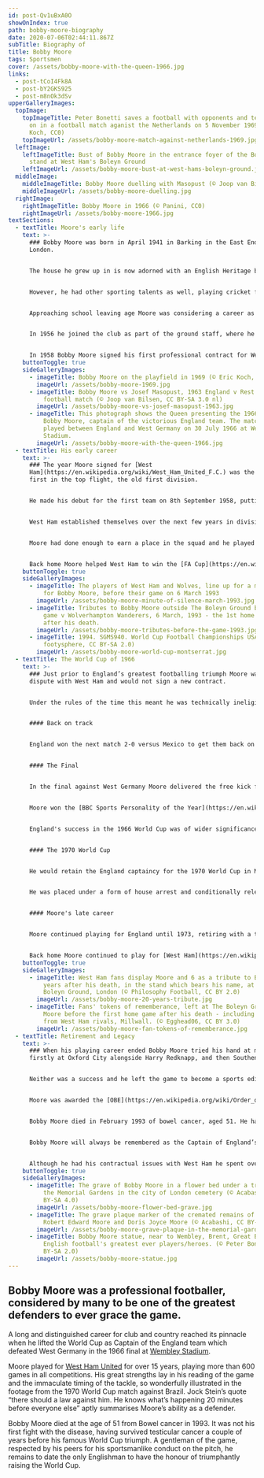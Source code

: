 ```yaml
---
id: post-Qv1uBxA0O
showOnIndex: true
path: bobby-moore-biography
date: 2020-07-06T02:44:11.867Z
subTitle: Biography of
title: Bobby Moore
tags: Sportsmen
cover: /assets/bobby-moore-with-the-queen-1966.jpg
links:
  - post-tCoI4Fk8A
  - post-bY2GKS925
  - post-m8nOk3dSv
upperGalleryImages:
  topImage:
    topImageTitle: Peter Bonetti saves a football with opponents and teammates look
      on in a football match aganist the Netherlands on 5 November 1969 (© Eric
      Koch, CC0)
    topImageUrl: /assets/bobby-moore-match-against-netherlands-1969.jpg
  leftImage:
    leftImageTitle: Bust of Bobby Moore in the entrance foyer of the Bobby Moore
      stand at West Ham's Boleyn Ground
    leftImageUrl: /assets/bobby-moore-bust-at-west-hams-boleyn-ground.jpg
  middleImage:
    middleImageTitle: Bobby Moore duelling with Masopust (© Joop van Bilsen, CC0)
    middleImageUrl: /assets/bobby-moore-duelling.jpg
  rightImage:
    rightImageTitle: Bobby Moore in 1966 (© Panini, CC0)
    rightImageUrl: /assets/bobby-moore-1966.jpg
textSections:
  - textTitle: Moore's early life
    text: >-
      ### Bobby Moore was born in April 1941 in Barking in the East End of
      London.


      The house he grew up in is now adorned with an English Heritage blue plaque, the first footballer to be commemorated in this way. Moore loved his football growing up and played the game while at Barking Primary School and at Tom Hood school in Leytonstone, as well as for the Leyton district youth sides.


      However, he had other sporting talents as well, playing cricket for an Essex school’s team. Also in this cricket side was [Geoff Hurst](https://en.wikipedia.org/wiki/Geoff_Hurst), scorer of the world cup final hat-trick in 1966. English football fans will be forever relieved both Moore and Hurst ultimately chose the football route for their careers.


      Approaching school leaving age Moore was considering a career as a draughtsman when he was asked to attend coaching lessons at [West Ham](https://en.wikipedia.org/wiki/West_Ham_United_F.C.). He did not make a huge impression initially but he had an ethos to work hard on his game and to improve.


      In 1956 he joined the club as part of the ground staff, where he carried on receiving coaching and playing matches as part of the youth set-up. Senior players were heavily involved in coaching the younger players at the ‘academy’ and Moore was taken under the wing of [Malcolm Allison](https://en.wikipedia.org/wiki/Malcolm_Allison).


      In 1958 Bobby Moore signed his first professional contract for West Ham. Another influence on the young Moore was Ron Greenwood who was looking after the England Youth set up. Greenwood would later become manager at West Ham in 1961.
    buttonToggle: true
    sideGalleryImages:
      - imageTitle: Bobby Moore on the playfield in 1969 (© Eric Koch, CC BY-SA 3.0 nl)
        imageUrl: /assets/bobby-moore-1969.jpg
      - imageTitle: Bobby Moore vs Josef Masopust, 1963 England v Rest of the World
          football match (© Joop van Bilsen, CC BY-SA 3.0 nl)
        imageUrl: /assets/bobby-moore-vs-josef-masopust-1963.jpg
      - imageTitle: This photograph shows the Queen presenting the 1966 World Cup to
          Bobby Moore, captain of the victorious England team. The match was
          played between England and West Germany on 30 July 1966 at Wembley
          Stadium.
        imageUrl: /assets/bobby-moore-with-the-queen-1966.jpg
  - textTitle: His early career
    text: >-
      ### The year Moore signed for [West
      Ham](https://en.wikipedia.org/wiki/West_Ham_United_F.C.) was the club’s
      first in the top flight, the old first division.


      He made his debut for the first team on 8th September 1958, putting in an assured performance wearing the number 6 shirt in a 3-2 win against Manchester United. One man’s good fortune was another man’s bad luck as the player who made way for Moore was his mentor [Malcolm Allison](https://en.wikipedia.org/wiki/Malcolm_Allison), who had been working hard to recover from tuberculosis. Allison never played for West Ham in the top league, but graciously acknowledged the right decision had been made.


      West Ham established themselves over the next few years in division 1 and Moore was soon captaining the England youth side. He was called up to the England senior side for the first time in 1962, making his debut in a 4-0 win against Peru, the final warm up match before the 1962 World Cup finals.


      Moore had done enough to earn a place in the squad and he played in every game until England’s departure at the Quarter final stages. In 1963 he captained his country for the first time in only his 12th appearance and was given the captaincy permanently during friendlies played in 1964 when England had failed to advance to the latter stages of the European Championships.


      Back home Moore helped West Ham to win the [FA Cup](https://en.wikipedia.org/wiki/FA_Cup) in 1964 when they beat Preston North End 3-2 in the final. He would be awarded the Football Writer’s Association Footballer of the Year for that year. [Wembley](https://en.wikipedia.org/wiki/Wembley_Stadium) was going to prove to be a popular place for Moore as he returned there the following year with West Ham in the 1965 European Cup Winners Cup final, beating 1860 Munich 2-0. West Ham lost the two-leg League cup final in 1966 to West Brom, but this disappointment was about to be more than made up for.
    buttonToggle: true
    sideGalleryImages:
      - imageTitle: The players of West Ham and Wolves, line up for a minute's silence
          for Bobby Moore, before their game on 6 March 1993
        imageUrl: /assets/bobby-moore-minute-of-silence-march-1993.jpg
      - imageTitle: Tributes to Bobby Moore outside The Boleyn Ground before the home
          game v Wolverhampton Wanderers, 6 March, 1993 - the 1st home game
          after his death.
        imageUrl: /assets/bobby-moore-tributes-before-the-game-1993.jpg
      - imageTitle: 1994. SGMS940. World Cup Football Championships USA94 (©
          footysphere, CC BY-SA 2.0)
        imageUrl: /assets/bobby-moore-world-cup-montserrat.jpg
  - textTitle: The World Cup of 1966
    text: >-
      ### Just prior to England’s greatest footballing triumph Moore was in
      dispute with West Ham and would not sign a new contract.


      Under the rules of the time this meant he was technically ineligible to play for his country. Fortunately the dispute was resolved and the England Captain was able to take his place for the opening game against Uruguay, a disappointing goalless draw.


      #### Back on track


      England won the next match 2-0 versus Mexico to get them back on track, progressing out of the group and on to the final. Moore was ever present through the tournament, a calm and inspiring figure at the back.


      #### The Final


      In the final against West Germany Moore delivered the free kick from which [Geoff Hurst](https://en.wikipedia.org/wiki/Geoff_Hurst) headed the equaliser, bringing England back in to a game they went on to win 4-2 after extra-time. Ever the sporting gentleman Moore cleaned off his muddy hands before shaking the Queen’s hand and accepting the World Cup trophy from her. Bobby Moore had achieved every young footballer’s dream.


      Moore won the [BBC Sports Personality of the Year](https://en.wikipedia.org/wiki/BBC_Sports_Personality_of_the_Year_Award) award in 1966, the first footballer to do so.


      England's success in the 1966 World Cup was of wider significance in a decade in which the nation seemed to find its feet [post-World War Two](/british-history-timeline#1).


      #### The 1970 World Cup


      He would retain the England captaincy for the 1970 World Cup in Mexico, though controversy was to strike first. Days before the tournament was due to begin Moore was falsely accused of stealing an emerald bracelet while in Bogota, Colombia.


      He was placed under a form of house arrest and conditionally released just three days before the World Cup, though he was later cleared of the charge. It was far from the ideal preparations, but performances such as the one against Brazil and his laser-like precision tackle on Jarzhinio during that game showed Moore at his best. However, England could not repeat the feats of 1966, losing to West Germany in the quarter-finals 3-2 after extra-time.


      #### Moore's late career


      Moore continued playing for England until 1973, retiring with a then record 108 caps. He had overtaken teammate [Bobby Charlton's](/bobby-charlton-biography) record of 106 caps earlier that year. The record is now held by goal keeper Peter Shilton, who won 125 caps, with Moore sixth on the list.


      Back home Moore continued to play for [West Ham](https://en.wikipedia.org/wiki/West_Ham_United_F.C.) until 1974 when he left to join Fulham, where he remained until 1977. In one of those twists of fate the game often throws up Fulham reached the [FA Cup](https://en.wikipedia.org/wiki/FA_Cup) final in 1975, with the opponents at [Wembley Stadium](https://en.wikipedia.org/wiki/Wembley_Stadium) Moore’s former club of so many years, West Ham. Fulham lost 2-0 and following his spell there, Moore crossed the Atlantic and played for a couple of teams in the US.
    buttonToggle: true
    sideGalleryImages:
      - imageTitle: West Ham fans display Moore and 6 as a tribute to Bobby Moore twenty
          years after his death, in the stand which bears his name, at The
          Boleyn Ground, London (© Philosophy Football, CC BY 2.0)
        imageUrl: /assets/bobby-moore-20-years-tribute.jpg
      - imageTitle: Fans' tokens of rememberance, left at The Boleyn Ground for Bobby
          Moore before the first home game after his death - including those
          from West Ham rivals, Millwall. (© Egghead06, CC BY 3.0)
        imageUrl: /assets/bobby-moore-fan-tokens-of-rememberance.jpg
  - textTitle: Retirement and Legacy
    text: >-
      ### When his playing career ended Bobby Moore tried his hand at managing,
      firstly at Oxford City alongside Harry Redknapp, and then Southend.


      Neither was a success and he left the game to become a sports editor in 1986, a position he held until 1990 when he moved in to radio commentary. Yet he remained a popular and well respected figure and was one of a number of footballers who appeared in the film Escape to Victory.


      Moore was awarded the [OBE](https://en.wikipedia.org/wiki/Order_of_the_British_Empire) in 1967, just one of many accolades he would receive, including induction in to the football hall of fame in 2002. In 2007 his services to English football were recognised when a statue of Moore was unveiled outside the new [Wembley Stadium](https://en.wikipedia.org/wiki/Wembley_Stadium), while the following year West Ham retired the number 6 shirt in honour of their former Captain, 50 years after his debut for the club.


      Bobby Moore died in February 1993 of bowel cancer, aged 51. He had been married twice, meeting his first wife Tina in 1957 and marrying his second wife Stephanie in 1991. He had two children from his first marriage. Following his death Stephanie worked with Cancer Research to set up the [Bobby Moore Fund](https://www.cancerresearchuk.org/get-involved/become-a-partner/our-charity-partners/bobby-moore-fund), raising money and public awareness to help with life-saving research in to bowel cancer. To date over £27 million has been raised by the fund.


      Bobby Moore will always be remembered as the Captain of England’s first and so far only World Cup winning team. Of his 108 international appearances 90 of them were as Captain. Indeed England’s World Cup winning manager Alf Ramsey called Moore “the spirit and heartbeat of the team” without whom they would not have been victorious.


      Although he had his contractual issues with West Ham he spent over 15 years at the club, a time span almost unheard of in the modern game. One of the finest players ever, [Pele](https://en.wikipedia.org/wiki/Pel%C3%A9), referred to Bobby Moore as the greatest defender he ever played against, and one of the most iconic pictures from the 1970 World Cup shows the respect and admiration between two opponents as they swapped shirts following the Brazil versus England game.
    buttonToggle: true
    sideGalleryImages:
      - imageTitle: The grave of Bobby Moore in a flower bed under a tree in the lawn of
          the Memorial Gardens in the city of London cemetery (© Acabashi, CC
          BY-SA 4.0)
        imageUrl: /assets/bobby-moore-flower-bed-grave.jpg
      - imageTitle: The grave plaque marker of the cremated remains of Bobby Moore, and
          Robert Edward Moore and Doris Joyce Moore (© Acabashi, CC BY-SA 4.0)
        imageUrl: /assets/bobby-moore-grave-plaque-in-the-memorial-gardens.jpg
      - imageTitle: Bobby Moore statue, near to Wembley, Brent, Great Britain. One of
          English football's greatest ever players/heroes. (© Peter Bonnett, CC
          BY-SA 2.0)
        imageUrl: /assets/bobby-moore-statue.jpg
---
```

## Bobby Moore was a professional footballer, considered by many to be one of the greatest defenders to ever grace the game.

A long and distinguished career for club and country reached its pinnacle when he lifted the World Cup as Captain of the England team which defeated West Germany in the 1966 final at [Wembley Stadium](https://en.wikipedia.org/wiki/Wembley_Stadium).

Moore played for [West Ham United](https://en.wikipedia.org/wiki/West_Ham_United_F.C.) for over 15 years, playing more than 600 games in all competitions. His great strengths lay in his reading of the game and the immaculate timing of the tackle, so wonderfully illustrated in the footage from the 1970 World Cup match against Brazil. Jock Stein’s quote “there should a law against him. He knows what’s happening 20 minutes before everyone else” aptly summarises Moore’s ability as a defender.

Bobby Moore died at the age of 51 from Bowel cancer in 1993. It was not his first fight with the disease, having survived testicular cancer a couple of years before his famous World Cup triumph. A gentleman of the game, respected by his peers for his sportsmanlike conduct on the pitch, he remains to date the only Englishman to have the honour of triumphantly raising the World Cup.